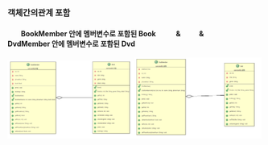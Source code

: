 ### 객체간의관계 포함


#### &nbsp;&nbsp;&nbsp; &nbsp;&nbsp;&nbsp; BookMember 안에 멤버변수로 포함된 Book   &nbsp;&nbsp;&nbsp;&nbsp;&nbsp;&nbsp;&nbsp;&nbsp;&nbsp;&nbsp;&nbsp;&&nbsp;&nbsp;&nbsp;&nbsp;&nbsp;&nbsp;&nbsp;&nbsp;&nbsp;&nbsp;&nbsp;&&nbsp;&nbsp;&nbsp;&nbsp;&nbsp;&nbsp;&nbsp;&nbsp;&nbsp;&nbsp;&nbsp;&nbsp;&nbsp;&nbsp;&nbsp;&nbsp;&nbsp;&nbsp;&nbsp;&nbsp;&nbsp;&nbsp; DvdMember  안에 멤버변수로 포함된 Dvd 

<img src='image.png' width='50%'/><img src='image-1.png' width='50%'/>
